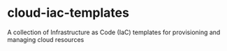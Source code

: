 # cloud-iac-templates
A collection of Infrastructure as Code (IaC) templates for provisioning and managing cloud resources
